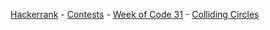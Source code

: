 <a href="https://www.hackerrank.com">Hackerrank</a> - 
<a href="https://www.hackerrank.com/contests">Contests</a> - 
<a href="https://www.hackerrank.com/contests/w31/challenges">Week of Code 31</a> - 
<a href="https://www.hackerrank.com/contests/w31/challenges/colliding-circles">Colliding Circles</a>